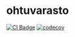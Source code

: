 # ohtuvarasto

[![CI Badge](https://github.com/matimove/ohtuvarasto/actions/workflows/main.yml/badge.svg)](https://github.com/matimove/ohtuvarasto/actions) [![codecov](https://codecov.io/github/matimove/ohtuvarasto/graph/badge.svg?token=8QXS5H8SI3)](https://codecov.io/github/matimove/ohtuvarasto)
